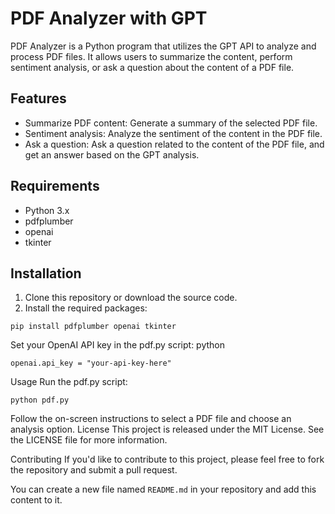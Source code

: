 # PDF Analyzer with GPT

PDF Analyzer is a Python program that utilizes the GPT API to analyze and process PDF files. It allows users to summarize the content, perform sentiment analysis, or ask a question about the content of a PDF file.

## Features

- Summarize PDF content: Generate a summary of the selected PDF file.
- Sentiment analysis: Analyze the sentiment of the content in the PDF file.
- Ask a question: Ask a question related to the content of the PDF file, and get an answer based on the GPT analysis.

## Requirements

- Python 3.x
- pdfplumber
- openai
- tkinter

## Installation

1. Clone this repository or download the source code.
2. Install the required packages:

```
pip install pdfplumber openai tkinter
```
Set your OpenAI API key in the pdf.py script:
python
```
openai.api_key = "your-api-key-here"
```
Usage
Run the pdf.py script:
```
python pdf.py
```
Follow the on-screen instructions to select a PDF file and choose an analysis option.
License
This project is released under the MIT License. See the LICENSE file for more information.

Contributing
If you'd like to contribute to this project, please feel free to fork the repository and submit a pull request.

You can create a new file named `README.md` in your repository and add this content to it.

